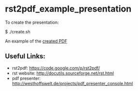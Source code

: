 rst2pdf_example_presentation
============================



To create the presentation:

$ ./create.sh


An example of the [created PDF](ttp://akrabat.com/stuff/rst2pdf_example_presentation.pdf)


Useful Links:
-------------

* rst2pdf: https://code.google.com/p/rst2pdf/
* rst website: http://docutils.sourceforge.net/rst.html
* pdf presenter: http://westhoffswelt.de/projects/pdf_presenter_console.html

